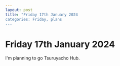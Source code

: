 ```yaml
---
layout: post
title: "Friday 17th January 2024
categories: Friday, plans 
---
```


# Friday 17th January 2024

I'm planning to go Tsuruyacho Hub.
